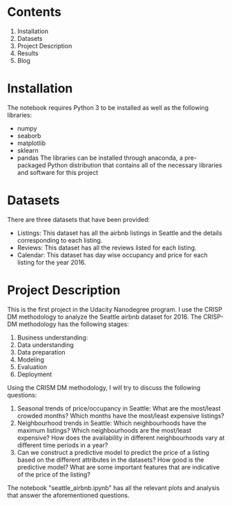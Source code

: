 # Contents
1. Installation
2. Datasets
3. Project Description
4. Results
5. Blog

# Installation

The notebook requires Python 3 to be installed as well as the following libraries: 
* numpy
* seaborb
* matplotlib
* sklearn
* pandas
The libraries can be installed through anaconda, a pre-packaged Python distribution that contains all of the necessary libraries and software for this project

# Datasets
There are three datasets that have been provided: 
* Listings: This dataset has all the airbnb listings in Seattle and the details corresponding to each listing. 
* Reviews: This dataset has all the reviews listed for each listing. 
* Calendar: This dataset has day wise occupancy and price for each listing for the year 2016. 

# Project Description 
This is the first project in the Udacity Nanodegree program. I use the CRISP DM methodology to analyze the Seattle airbnb dataset for 2016. The CRISP-DM methodology has the following stages:
1. Business understanding: 
2. Data understanding
3. Data preparation
4. Modeling
5. Evaluation
6. Deployment

Using the CRISM DM methodology, I will try to discuss the following questions:

1. Seasonal trends of price/occupancy in Seattle: What are the most/least crowded months? Which months have the most/least expensive listings? 
2. Neighbourhood trends in Seattle: Which neighbourhoods have the maximum listings? Which neighbourhoods are the most/least expensive? How does the availability in different neighbourhoods vary at different time periods in a year? 
3. Can we construct a predictive model to predict the price of a listing based on the different attributes in the datasets? How good is the predictive model? What are some important features that are indicative of the price of the listing?  

The notebook "seattle_airbnb.ipynb" has all the relevant plots and analysis that answer the aforementioned questions.



